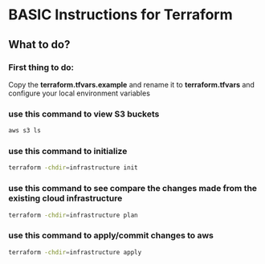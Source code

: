 # BASIC Instructions for Terraform

## What to do?

### First thing to do:
Copy the **terraform.tfvars.example** and rename it to **terraform.tfvars** and configure your local environment variables

### use this command to view S3 buckets
```bash
aws s3 ls
```

### use this command to initialize 
```bash
terraform -chdir=infrastructure init
```

### use this command to see compare the changes made from the existing cloud infrastructure
```bash
terraform -chdir=infrastructure plan
```

### use this command to apply/commit changes to aws
```bash
terraform -chdir=infrastructure apply
```
